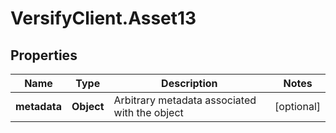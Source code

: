 # VersifyClient.Asset13

## Properties

Name | Type | Description | Notes
------------ | ------------- | ------------- | -------------
**metadata** | **Object** | Arbitrary metadata associated with the object | [optional] 


